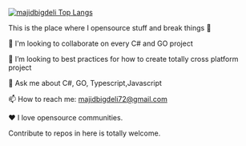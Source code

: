 
[![majidbigdeli Top Langs](https://github-readme-stats.vercel.app/api/top-langs/?username=majidbigdeli&layout=compact&theme=algolia)](https://bit.ly/2DRJEXJ)

This is the place where I opensource stuff and break things 🤣

👯 I'm looking to collaborate on every C# and GO project

🤔 I’m looking to best practices for how to create totally cross platform project

💬 Ask me about C#, GO, Typescript,Javascript

📫 How to reach me: majidbigdeli72@gmail.com

❤️ I love opensource communities.

Contribute to repos in here is totally welcome.
